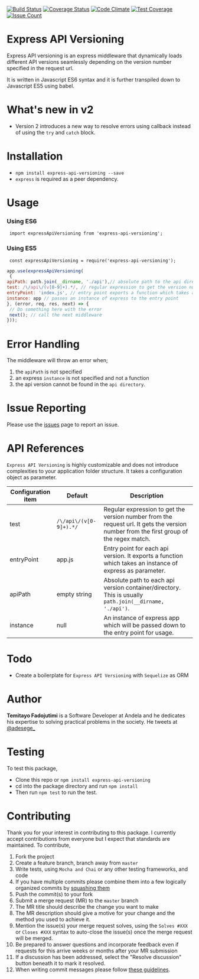 [![Build Status](https://travis-ci.org/adesege/express-api-versioning.svg)](https://travis-ci.org/adesege/express-api-versioning)
[![Coverage Status](https://coveralls.io/repos/github/adesege/express-api-versioning/badge.svg)](https://coveralls.io/github/adesege/express-api-versioning) 
[![Code Climate](https://codeclimate.com/github/adesege/express-api-versioning/badges/gpa.svg)](https://codeclimate.com/github/adesege/express-api-versioning) 
[![Test Coverage](https://codeclimate.com/github/adesege/express-api-versioning/badges/coverage.svg)](https://codeclimate.com/github/adesege/express-api-versioning/coverage) 
[![Issue Count](https://codeclimate.com/github/adesege/express-api-versioning/badges/issue_count.svg)](https://codeclimate.com/github/adesege/express-api-versioning)

# Express API Versioning

Express API versioning is an express middleware that dynamically loads different API versions seamlessly depending on the version number specified in the request url.

It is written in Javascript ES6 syntax and it is further transpiled down to Javascript ES5 using babel.

# What's new in v2
- Version 2 introduces a new way to resolve errors using callback instead of using the `try` and `catch` block.

# Installation

- `npm install express-api-versioning --save`
- `express` is required as a peer dependency.

# Usage

### Using ES6

` import expressApiVersioning from 'express-api-versioning';`
### Using ES5

` const expressApiVersioning = require('express-api-versioning');`

   ```js
app.use(expressApiVersioning(
	{
  apiPath: path.join(__dirname, './api'),// absolute path to the api directory
  test: /\/api\/(v[0-9]+).*/, // regular expression to get the version number from the url
  entryPoint: 'index.js', // entry point exports a function which takes an instance of express as parameter.
  instance: app // passes an instance of express to the entry point
}, (error, req, res, next) => {
    // Do something here with the error
    next(); // call the next middleware
  }));
```

# Error Handling

The middleware will throw an error when;
1. the `apiPath` is not specified
1. an express `instance` is not specified and not a function
1. the api version cannot be found in the `api directory`.

# Issue Reporting

Please use the [issues](https://github.com/adesege/express-api-versioning/issues) page to report an issue.

# API References

`Express API Versioning` is highly customizable and does not introduce complexities to your application folder structure. It takes a configuration object as parameter.

| Configuration item | Default | Description |
| ------ | ------ | ------- |
| test | `/\/api\/(v[0-9]+).*/`| Regular expression to get the version number from the request url. It gets the version number from the first group of the regex match.
| entryPoint | app.js | Entry point for each api version. It exports a function which takes an instance of express as parameter.
| apiPath | empty string | Absolute path to each api version container/directory. This is usually `path.join(__dirname, './api')`.
| instance | null | An instance of express app which will be passed down to the entry point for usage.

# Todo

- Create a boilerplate for `Express API Versioning` with `Sequelize` as ORM

# Author

**Temitayo Fadojutimi** is a Software Developer at Andela and he dedicates his expertise to solving practical problems in the society. He tweets at [@adesege_](http://twitter.com/adesege_)

# Testing

To test this package,
- Clone this repo or `npm install express-api-versioning`
- cd into the package directory and run `npm install`
- Then run `npm test` to run the test.

# Contributing

Thank you for your interest in contributing to this package. I currently accept contributions from everyone but I expect that standards are maintained.
To contribute,
1. Fork the project
1. Create a feature branch, branch away from `master`
1. Write tests, using `Mocha and Chai` or any other testing frameworks, and code
1. If you have multiple commits please combine them into a few logically organized commits by [squashing them](git-squash)
1. Push the commit(s) to your fork
1. Submit a merge request (MR) to the `master` branch
1. The MR title should describe the change you want to make
1. The MR description should give a motive for your change and the method you used to achieve it.
  1. Mention the issue(s) your merge request solves, using the `Solves #XXX` or
    `Closes #XXX` syntax to auto-close the issue(s) once the merge request will
    be merged.
1. Be prepared to answer questions and incorporate feedback even if requests for this arrive weeks or months after your MR submission
  1. If a discussion has been addressed, select the "Resolve discussion" button beneath it to mark it resolved.
1. When writing commit messages please follow
   [these guidelines](http://chris.beams.io/posts/git-commit).